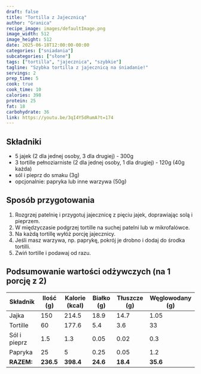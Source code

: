 ```yaml
---
draft: false
title: "Tortilla z Jajecznicą"
author: "Granica"
recipe_image: images/defaultImage.png
image_width: 512
image_height: 512
date: 2025-06-18T12:00:00-00:00
categories: ["sniadania"]
subcategories: ["słone"]
tags: ["tortilla", "jajecznica", "szybkie"]
tagline: "Szybka tortilla z jajecznicą na śniadanie!"
servings: 2
prep_time: 5
cook: true
cook_time: 10
calories: 398
protein: 25
fat: 18
carbohydrate: 36
link: https://youtu.be/3qI4Y5dRumA?t=174
---
```


## Składniki

- 5 jajek (2 dla jednej osoby, 3 dla drugiej) - 300g
- 3 tortille pełnoziarniste (2 dla jednej osoby, 1 dla drugiej) - 120g (40g każda)
- sól i pieprz do smaku (3g)
- opcjonalnie: papryka lub inne warzywa (50g)

## Sposób przygotowania

1. Rozgrzej patelnię i przygotuj jajecznicę z pięciu jajek, doprawiając solą i pieprzem.
2. W międzyczasie podgrzej tortille na suchej patelni lub w mikrofalówce.
3. Na każdą tortillę wyłóż porcję jajecznicy.
4. Jeśli masz warzywa, np. paprykę, pokrój je drobno i dodaj do środka tortilli.
5. Zwiń tortille i podawaj od razu.

## Podsumowanie wartości odżywczych (na 1 porcję z 2)

| Składnik         | Ilość (g) | Kalorie (kcal) | Białko (g) | Tłuszcze (g) | Węglowodany (g) |
|------------------|-----------|---------------|------------|--------------|-----------------|
| Jajka            | 150       | 214.5         | 18.9       | 14.7         | 1.05            |
| Tortille         | 60        | 177.6         | 5.4        | 3.6          | 33              |
| Sól i pieprz     | 1.5       | 1.3           | 0.05       | 0.02         | 0.3             |
| Papryka          | 25        | 5             | 0.25       | 0.05         | 1.2             |
| **RAZEM:**       | **236.5** | **398.4**     | **24.6**   | **18.4**     | **35.6**        |
